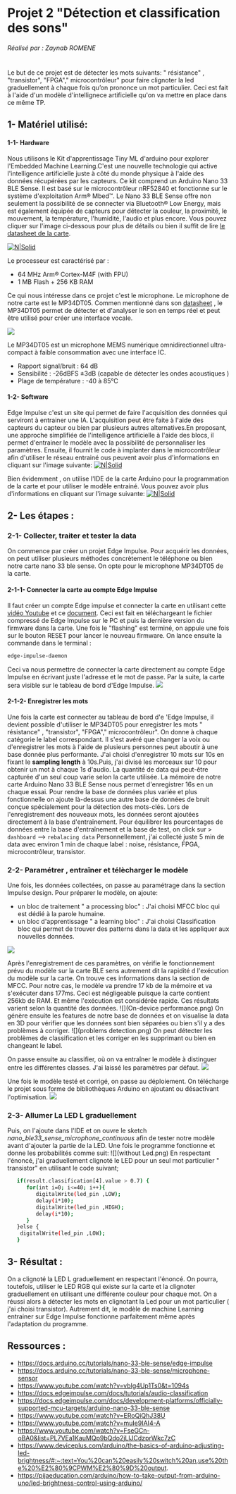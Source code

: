# Projet 2 "Détection et classification des sons"
###### Réalisé par : *Zaynab ROMENE*
#
Le but de ce projet est de détecter les mots suivants: " résistance" , "transistor", "FPGA"," microcontrôleur" pour faire clignoter la led graduellement à chaque fois qu’on prononce un mot particulier. Ceci est fait à l'aide d'un modèle d'intellignece artificielle qu'on va mettre en place dans ce même TP.

## 1- Matériel utilisé: 
#### 1-1- Hardware 
Nous utilisons le Kit d'apprentissage Tiny ML d'arduino pour explorer l'Embedded Machine Learning.C'est une nouvelle technologie qui active l'intelligence artificielle juste à côté du monde physique à l'aide des données récupérées par les capteurs. Ce kit comprend un Arduino Nano 33 BLE Sense. Il est basé sur le microcontrôleur nRF52840 et fonctionne sur le système d'exploitation Arm® Mbed™. Le Nano 33 BLE Sense offre non seulement la possibilité de se connecter via Bluetooth® Low Energy, mais est également équipée de capteurs pour détecter la couleur, la proximité, le mouvement, la température, l'humidité, l'audio et plus encore. Vous pouvez cliquer sur l'image ci-dessous pour plus de détails ou bien il suffit de lire [le datasheet de la carte][df4]. 

[![N|Solid](https://encrypted-tbn0.gstatic.com/images?q=tbn:ANd9GcQ7IfVcPvM7SwqYIDul2PXhhBmPBYTT7S1rNZ-sMr3BMiu8tbeMrWcBBKtpYS2mg7CYHs4&usqp=CAU)](https://docs.arduino.cc/hardware/nano-33-ble-sense) 

Le processeur est caractérisé par : 
* 64 MHz Arm® Cortex-M4F (with FPU)
* 1 MB Flash + 256 KB RAM

Ce qui nous intéresse dans ce projet c'est le microphone. Le microphone de notre carte est le MP34DT05. Commen mentionné dans son [datasheet][df1] , le MP34DT05 permet de détecter et d'analyser le son en temps réel et peut être utilisé pour créer une interface vocale.

![](MP34DT05.png)

Le MP34DT05 est un microphone MEMS numérique omnidirectionnel ultra-compact à faible consommation avec une interface IC.
- Rapport signal/bruit : 64 dB
- Sensibilité : -26dBFS ±3dB (capable de détecter les ondes acoustiques ) 
- Plage de température : -40 à 85°C

#### 1-2- Software
Edge Impulse c'est un site qui permet de faire l'acquisition des données qui serviront à entrainer une IA. L'acquisition peut être faite à l'aide des capteurs du capteur ou bien par plusieurs autres alternatives.En proposant, une approche simplifiée de l'intelligence artificielle à l'aide des blocs, il permet d'entrainer le modèle avec la possibilité de personnaliser les paramètres. Ensuite, il fournit le code à implanter dans le microcontrôleur afin d'utiliser le réseau entrainé ous peuvent avoir plus d'informations en cliquant sur l'image suivante:
[![N|Solid](https://assets-global.website-files.com/618cdeef45d18e4ef2fd85f3/62a1c81b2a02f90fe58a0ad6_Group%20316.svg)](https://www.edgeimpulse.com/) 

Bien évidemment , on utilise l'IDE de la carte Arduino pour la programmation de la carte et pour utiliser le modèle entrainé. Vous pouvez avoir plus d'informations en cliquant sur l'image suivante:
[![N|Solid](https://www.1min30.com/wp-content/uploads/2018/12/Logo-Arduino-1.jpg)](https://www.arduino.cc/)

## 2- Les étapes : 
### 2-1- Collecter, traiter et tester la data 
On commence par créer un projet Edge Impulse. Pour acquérir les données, on peut utiliser plusieurs méthodes concrètement le téléphone ou bien notre carte nano 33 ble sense. On opte pour le microphone MP34DT05 de la carte. 
#### 2-1-1- Connecter la carte au compte Edge Impulse
Il faut créer un compte Edge impulse et connecter la carte en utilisant cette [ vidéo Youtube][df3] et ce [document][df2]. Ceci est fait en téléchargeant le fichier compressé de Edge Impulse sur le PC et puis la dernière version du firmware dans la carte. Une fois le "flashing" est terminé, on appuie une fois sur le bouton RESET pour lancer le nouveau firmware. On lance ensuite la commande dans le terminal :
```sh
edge-impulse-daemon
```
Ceci va nous permettre de connecter la carte directement au compte Edge Impulse en écrivant juste l'adresse et le mot de passe. Par la suite, la carte sera visible sur le tableau de bord d'Edge Impulse.
![](device.png)
#### 2-1-2- Enregistrer les mots
Une fois la carte est connecter au tableau de bord d'e 'Edge Impulse, il devient possible d'utiliser le MP34DT05 pour enregistrer les mots " résistance" , "transistor", "FPGA"," microcontrôleur". On donne à chaque catégorie le label correspondant. 
Il s'est avéré que changer la voix ou d'enregistrer les mots à l'aide de plusieurs personnes peut aboutir à une base donnée plus performante. J'ai choisi d'enregistrer 10 mots sur 10s en fixant le **sampling length** à 10s.Puis, j'ai divisé les morceaux sur 10 pour obtenir un mot à chaque 1s d'audio. La quantité de data qui peut-être capturée d'un seul coup varie selon la carte utilisée. La mémoire de notre carte Arduino Nano 33 BLE Sense nous permet d'enregistrer 16s en un chaque essai. 
Pour rendre la base de données plus variée et plus fonctionnelle on ajoute là-dessus une autre base de données de bruit conçue spécialement  pour la détection des mots-clés. Lors de l'enregistrement des nouveaux mots, les données seront ajoutées directement à la base d'entraînement. Pour équilibrer les pourcentages de données entre la base d'entraînement et la base de test, on click sur >  `dashboard` --> `rebalacing data`
Personnellement, j'ai collecté juste 5 min de data avec environ 1 min de chaque label :  noise, résistance, FPGA, microcontrôleur, transistor.
### 2-2- Paramétrer , entraîner et télècharger le modèle 
Une fois, les données collectées, on passe au paramétrage dans la section Impulse design. Pour préparer le modèle, on ajoute: 
- un bloc de traitement " a processing bloc" : J'ai choisi MFCC bloc qui est dédié à la parole humaine. 
- un bloc d'apprentissage " a learning bloc" : J'ai choisi Classification bloc qui permet de trouver des patterns dans la data et les appliquer aux nouvelles données.

![](blocs.png)

Après l'enregistrement de ces paramètres, on  vérifie le fonctionnement prévu du modèle sur la carte BLE sens autrement dit la rapidité d l'exécution du modèle sur la carte. On trouve ces informations dans la section de MFCC.
Pour notre cas, le modèle va prendre 17 kb de la mémoire et va s'exécuter dans 177ms. Ceci est négligeable puisque la carte contient 256kb de RAM. Et même l'exécution est considérée rapide. Ces résultats varient selon la quantité des données.
![](On-device performance.png)
On génère ensuite les features de notre base de données et on visualise la data en 3D pour vérifier que les données sont bien séparées ou bien s'il y a des problèmes à corriger.
![](problems detection.png)
On peut détecter les problèmes de classification et les corriger en les supprimant ou bien en changeant le label. 

On passe ensuite au classifier, où on va entraîner le modèle à distinguer entre les différentes classes. J'ai laissé les paramètres par défaut.
![](results.png)

Une fois le modèle testé et corrigé, on passe au déploiement. On télécharge le projet sous forme de bibliothèques Arduino en ajoutant ou désactivant l'optimisation.
![](build.png)

### 2-3- Allumer La LED L graduellement
 Puis, on l'ajoute dans l'IDE et on ouvre le sketch *nano_ble33_sense_microphone_continuous* afin de tester notre modèle avant d'ajouter la partie de la LED. 
Une fois le programme fonctionne et donne les probabilités comme suit: 
![](without Led.png)
En respectant l'énoncé, j'ai graduellement clignoté le LED pour un seul mot particulier " transistor" en utilisant le code suivant;
```sh
   if(result.classification[4].value > 0.7) {
      for(int i=0; i<=40; i++){
         digitalWrite(led_pin ,LOW);
         delay(i*10);
         digitalWrite(led_pin ,HIGH);
         delay(i*10);
      }
   }else {
    digitalWrite(led_pin ,LOW);  
   }
```
## 3- Résultat : 
On a clignoté la LED L  graduellement en respectant l'énoncé. On pourra, toutefois, utiliser le LED RGB qui existe sur la carte et la clignoter graduellement en utilisant une différente couleur pour chaque mot.
On a réussi alors à détecter les mots en clignotant la Led pour un mot particulier ( j'ai choisi transistor). Autrement dit, le modèle de machine Learning entrainer sur Edge Impulse fonctionne parfaitement même après l'adaptation du programme.
## Ressources :
- https://docs.arduino.cc/tutorials/nano-33-ble-sense/edge-impulse 
- https://docs.arduino.cc/tutorials/nano-33-ble-sense/microphone-sensor 
- https://www.youtube.com/watch?v=vbIg4Up1Ts0&t=1094s 
- https://docs.edgeimpulse.com/docs/tutorials/audio-classification
- https://docs.edgeimpulse.com/docs/development-platforms/officially-supported-mcu-targets/arduino-nano-33-ble-sense 
- https://www.youtube.com/watch?v=ERoQiQhJ38U 
- https://www.youtube.com/watch?v=muIe9IAI4-A
- https://www.youtube.com/watch?v=FseGCn-oBA0&list=PL7VEa1KauMQp9bQdo2jLlJCdzprWkc7zC 
- https://www.deviceplus.com/arduino/the-basics-of-arduino-adjusting-led-brightness/#:~:text=You%20can%20easily%20switch%20an,use%20the%20%E2%80%9CPWM%E2%80%9D%20output.
- https://pijaeducation.com/arduino/how-to-take-output-from-arduino-uno/led-brightness-control-using-arduino/

[df1]: https://content.arduino.cc/assets/Nano_BLE_Sense_mp34dt05-a.pdf?_gl=1*b34798*_ga*MTg0NTMwMTQ0NC4xNjcwNDMwOTEw*_ga_NEXN8H46L5*MTY3Mjk0MjIyOS45LjEuMTY3Mjk0NzQxMy4wLjAuMA..
[df2]:https://docs.edgeimpulse.com/docs/development-platforms/officially-supported-mcu-targets/arduino-nano-33-ble-sense
[df3]: https://www.youtube.com/watch?v=wOkMZUaPLUM 
[df4]: https://docs.arduino.cc/static/bdb53f29f29a67b0df0243b265617e7b/ABX00031-datasheet.pdf
